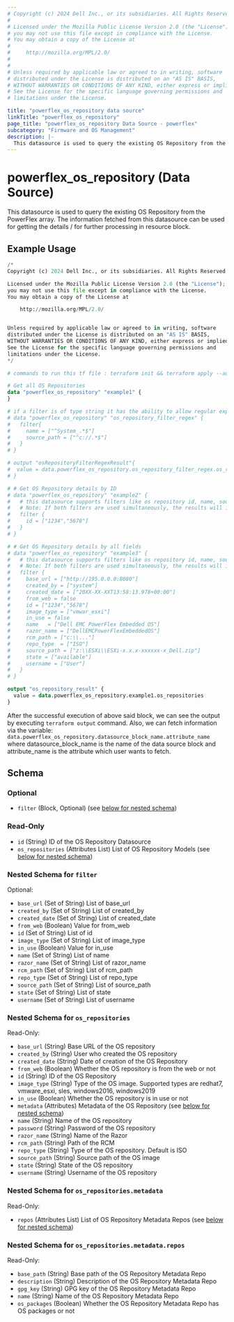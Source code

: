 ```yaml
---
# Copyright (c) 2024 Dell Inc., or its subsidiaries. All Rights Reserved.
# 
# Licensed under the Mozilla Public License Version 2.0 (the "License");
# you may not use this file except in compliance with the License.
# You may obtain a copy of the License at
# 
#     http://mozilla.org/MPL/2.0/
# 
# 
# Unless required by applicable law or agreed to in writing, software
# distributed under the License is distributed on an "AS IS" BASIS,
# WITHOUT WARRANTIES OR CONDITIONS OF ANY KIND, either express or implied.
# See the License for the specific language governing permissions and
# limitations under the License.

title: "powerflex_os_repository data source"
linkTitle: "powerflex_os_repository"
page_title: "powerflex_os_repository Data Source - powerflex"
subcategory: "Firmware and OS Management"
description: |-
  This datasource is used to query the existing OS Repository from the PowerFlex array. The information fetched from this datasource can be used for getting the details / for further processing in resource block.
---
```


# powerflex_os_repository (Data Source)

This datasource is used to query the existing OS Repository from the PowerFlex array. The information fetched from this datasource can be used for getting the details / for further processing in resource block.

## Example Usage

```terraform
/*
Copyright (c) 2024 Dell Inc., or its subsidiaries. All Rights Reserved.

Licensed under the Mozilla Public License Version 2.0 (the "License");
you may not use this file except in compliance with the License.
You may obtain a copy of the License at

    http://mozilla.org/MPL/2.0/


Unless required by applicable law or agreed to in writing, software
distributed under the License is distributed on an "AS IS" BASIS,
WITHOUT WARRANTIES OR CONDITIONS OF ANY KIND, either express or implied.
See the License for the specific language governing permissions and
limitations under the License.
*/

# commands to run this tf file : terraform init && terraform apply --auto-approve

# Get all OS Repositories
data "powerflex_os_repository" "example1" {
}

# if a filter is of type string it has the ability to allow regular expressions
# data "powerflex_os_repository" "os_repository_filter_regex" {
#   filter{
#     name = ["^System_.*$"]
#     source_path = ["^c://.*$"]
#   }
# }

# output "osRepositoryFilterRegexResult"{
#  value = data.powerflex_os_repository.os_repository_filter_regex.os_repositories
# }

# # Get OS Repository details by ID
# data "powerflex_os_repository" "example2" {
#   # this datasource supports filters like os repository id, name, source path, etc.
#   # Note: If both filters are used simultaneously, the results will include any records that match either of the filters.
#   filter {
#     id = ["1234","5678"]
#   }
# }

# # Get OS Repository details by all fields
# data "powerflex_os_repository" "example3" {
#   # this datasource supports filters like os repository id, name, source path, etc.
#   # Note: If both filters are used simultaneously, the results will include any records that match either of the filters.
#   filter {
#     base_url = ["http://195.0.0.0:8080"]
#     created_by = ["system"]
#     created_date = ["20XX-XX-XXT13:58:13.978+00:00"]
#     from_web = false
#     id = ["1234","5678"]
#     image_type = ["vmwar_esxi"]
#     in_use = false
#     name   = ["Dell EMC PowerFlex Embedded OS"]
#     razor_name = ["DellEMCPowerFlexEmbeddedOS"]
#     rcm_path = ["c:\\..."]
#     repo_type  = ["ISO"]
#     source_path = ["z:\\ESXi\\ESXi-x.x.x-xxxxxx-x_Dell.zip"]
#     state = ["available"]
#     username = ["User"]
#   }
# }

output "os_repository_result" {
  value = data.powerflex_os_repository.example1.os_repositories
}
```

After the successful execution of above said block, we can see the output by executing `terraform output` command. Also, we can fetch information via the variable: `data.powerflex_os_repository.datasource_block_name.attribute_name` where datasource_block_name is the name of the data source block and attribute_name is the attribute which user wants to fetch.

<!-- schema generated by tfplugindocs -->
## Schema

### Optional

- `filter` (Block, Optional) (see [below for nested schema](#nestedblock--filter))

### Read-Only

- `id` (String) ID of the OS Repository Datasource
- `os_repositories` (Attributes List) List of OS Repository Models (see [below for nested schema](#nestedatt--os_repositories))

<a id="nestedblock--filter"></a>
### Nested Schema for `filter`

Optional:

- `base_url` (Set of String) List of base_url
- `created_by` (Set of String) List of created_by
- `created_date` (Set of String) List of created_date
- `from_web` (Boolean) Value for from_web
- `id` (Set of String) List of id
- `image_type` (Set of String) List of image_type
- `in_use` (Boolean) Value for in_use
- `name` (Set of String) List of name
- `razor_name` (Set of String) List of razor_name
- `rcm_path` (Set of String) List of rcm_path
- `repo_type` (Set of String) List of repo_type
- `source_path` (Set of String) List of source_path
- `state` (Set of String) List of state
- `username` (Set of String) List of username


<a id="nestedatt--os_repositories"></a>
### Nested Schema for `os_repositories`

Read-Only:

- `base_url` (String) Base URL of the OS repository
- `created_by` (String) User who created the OS repository
- `created_date` (String) Date of creation of the OS Repository
- `from_web` (Boolean) Whether the OS repository is from the web or not
- `id` (String) ID of the OS Repository
- `image_type` (String) Type of the OS image. Supported types are redhat7, vmware_esxi, sles, windows2016, windows2019
- `in_use` (Boolean) Whether the OS repository is in use or not
- `metadata` (Attributes) Metadata of the OS Repository (see [below for nested schema](#nestedatt--os_repositories--metadata))
- `name` (String) Name of the OS repository
- `password` (String) Password of the OS repository
- `razor_name` (String) Name of the Razor
- `rcm_path` (String) Path of the RCM
- `repo_type` (String) Type of the OS repository. Default is ISO
- `source_path` (String) Source path of the OS image
- `state` (String) State of the OS repository
- `username` (String) Username of the OS repository

<a id="nestedatt--os_repositories--metadata"></a>
### Nested Schema for `os_repositories.metadata`

Read-Only:

- `repos` (Attributes List) List of OS Repository Metadata Repos (see [below for nested schema](#nestedatt--os_repositories--metadata--repos))

<a id="nestedatt--os_repositories--metadata--repos"></a>
### Nested Schema for `os_repositories.metadata.repos`

Read-Only:

- `base_path` (String) Base path of the OS Repository Metadata Repo
- `description` (String) Description of the OS Repository Metadata Repo
- `gpg_key` (String) GPG key of the OS Repository Metadata Repo
- `name` (String) Name of the OS Repository Metadata Repo
- `os_packages` (Boolean) Whether the OS Repository Metadata Repo has OS packages or not

